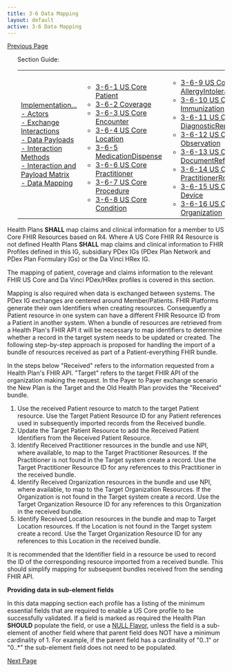 ```yaml
---
title: 3-6 Data Mapping
layout: default
active: 3-6 Data Mapping
---
```


[Previous Page](3-5_Interaction_and_Payload_Matrix.html)

<ul id="markdown-toc">
	Section Guide:
  <table>
		<tr>
			<td>
	<li><a href="./3_PDex_Implementation_Actors,_Interactions,_Data_Payloads_and_Methods.html" id="markdown-toc-section3">Implementation...</a></li>
  <li><a href="./3-1_Actors.html" id="markdown-toc-actors">- Actors</a></li>
  <li><a href="./3-2_Exchange_Interactions.html" id="markdown-toc-interactions">- Exchange Interactions</a></li>
	<li><a href="./3-3_Data_Payloads.html" id="markdown-toc-payloads">- Data Payloads</a></li>
	<li><a href="./3-4_Interaction_Methods.html" id="markdown-toc-interactions">- Interaction Methods</a></li>
	<li><a href="./3-5_Interaction_and_Payload_Matrix.html" id="markdown-toc-matrix">- Interaction and Payload Matrix</a></li>
	<li><a href="./3-6_Data_Mapping.html" id="markdown-toc-mapping">- Data Mapping</a></li>
			</td>
			<td>
				<ul>
              <li><a href="3-6-1_US_Core_Patient.html">3-6-1 US Core Patient</a></li>
              <li><a href="3-6-2_Coverage.html">3-6-2 Coverage</a></li>
              <li><a href="3-6-3_US_Core_Encounter.html">3-6-3 US Core Encounter</a></li>
              <li><a href="3-6-4_US_Core_Location.html">3-6-4 US Core Location</a></li>
              <li><a href="3-6-5_MedicationDispense.html">3-6-5 MedicationDispense</a></li>
              <li><a href="3-6-6_US_Core_Practitioner.html">3-6-6 US Core Practitioner</a></li>
              <li><a href="3-6-7_US_Core_Procedure.html">3-6-7 US Core Procedure</a></li>
              <li><a href="3-6-8_US_Core_Condition.html">3-6-8 US Core Condition</a></li>
				</ul>
				</td>
			<td>
				<ul>
              <li><a href="3-6-9_US_Core_AllergyIntolerance.html">3-6-9 US Core AllergyIntolerance</a></li>
              <li><a href="3-6-10_US_Core_Immunization.html">3-6-10 US Core Immunization</a></li>
              <li><a href="3-6-11_US_Core_DiagnosticReport.html">3-6-11 US Core DiagnosticReport</a></li>
              <li><a href="3-6-12_US_Core_Observation.html">3-6-12 US Core Observation</a></li>
              <li><a href="3-6-13_US_Core_DocumentReference.html">3-6-13 US Core DocumentReference</a></li>
              <li><a href="3-6-14_US_Core_PractitionerRole.html">3-6-14 US Core PractitionerRole</a></li>
              <li><a href="3-6-15_US_Core_Device.html">3-6-15 US Core Device</a></li>
              <li><a href="3-6-16_US_Core_Organization.html">3-6-16 US Core Organization</a></li>
				</ul>
				</td>
			<td>
				<ul>
					    <li><a href="3-6-17_US_Core_CarePlan.html">3-6-17 US Core CarePlan</a></li>
              <li><a href="3-6-18_US_Core_CareTeam.html">3-6-18 US Core CareTeam</a></li>
              <li><a href="3-6-19_US_Core_Medication.html">3-6-19 US Core Medication</a></li>
              <li><a href="3-6-20_US_Core_MedicationRequest.html">3-6-20 US Core MedicationRequest</a></li>
              <li><a href="3-6-21_US_Core_MedicationStatement.html">3-6-21 US Core MedicationStatement</a></li>
              <li><a href="3-6-22_US_Core_Goal_Profile.html">3-6-22 US Core Goal Profile</a></li>
            </ul>
			</td>	
		</tr>
	</table>
</ul>

Health Plans **SHALL** map claims and clinical information for a member to US Core FHIR Resources based on R4.
Where A US Core FHIR R4 Resource is not defined Health Plans **SHALL** map claims and clinical information to FHIR Profiles defined in this IG, subsidiary PDex IGs (PDex Plan Network and PDex Plan Formulary IGs) or the Da Vinci HRex IG.

The mapping of patient, coverage and claims information to the relevant FHIR US Core and Da Vinci PDex/HRex profiles is covered in this section.

Mapping is also required when data is exchanged between systems. The PDex IG exchanges are centered around Member/Patients. FHIR Platforms generate their own Identifiers when creating resources. Consequently a Patient resource in one system can have a different FHIR Resource ID from a Patient in another system. When a bundle of resources are retrieved from a Health Plan's FHIR API it will be necessary to map identifiers to determine whether a record in the target system needs to be updated or created. The following step-by-step approach is proposed for handling the import of a bundle of resources received as part of a Patient-everything FHIR bundle.

In the steps below "Received" refers to the information requested from a Health Plan's FHIR API. "Target" refers to the target FHIR API of the organization making the request. In the Payer to Payer exchange scenario the New Plan is the Target and the Old Health Plan provides the "Received" bundle. 

1. Use the received Patient resource to match to the target Patient resource. Use the Target Patient Resource ID for any Patient references used in subsequently imported records from the Received bundle.
2. Update the Target Patient Resource to add the Received Patient Identifiers from the Received Patient Resource.
3. Identify Received Practitioner resources in the bundle and use NPI, where available, to map to the Target Practitioner Resources. If the Practitioner is not found in the Target system create a record. Use the Target Practitioner Resource ID for any references to this Practitioner in the received bundle.
4. Identify Received Organization resources in the bundle and use NPI, where available, to map to the Target Organization Resources. If the Organization is not found in the Target system create a record. Use the Target Organization Resource ID for any references to this Organization in the received bundle.
5. Identify Received Location resources in the bundle and map to Target Location resources. If the Location is not found in the Target system create a record. Use the Target Organization Resource ID for any references to this Location in the received bundle.

It is recommended that the Identifier field in a resource be used to record the ID of the corresponding resource imported from a received bundle. This should simplify mapping for subsequent bundles received from the sending FHIR API.

**Providing data in sub-element fields**

In this data mapping section each profile has a listing of the minimum essential fields that are required to enable a US Core profile to be successfully validated. If a field is marked as required the Health Plan **SHOULD** populate the field, or use a [NULL Flavor](https://www.hl7.org/fhir/v3/NullFlavor/cs.html), unless the field is a sub-element of another field where that parent field does NOT have a minimum cardinality of 1. For example, if the parent field has a cardinality of "0..1" or "0..\*" the sub-element field does not need to be populated.


[Next Page](3-6-1_US_Core_Patient.html)